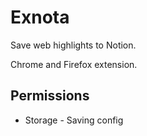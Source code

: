 # Exnota

Save web highlights to Notion.

Chrome and Firefox extension.

## Permissions
- Storage - Saving config